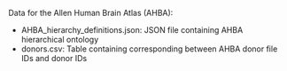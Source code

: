 
Data for the Allen Human Brain Atlas (AHBA):

- AHBA_hierarchy_definitions.json: JSON file containing AHBA hierarchical ontology
- donors.csv: Table containing corresponding between AHBA donor file IDs and donor IDs
